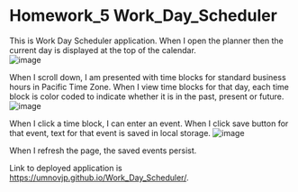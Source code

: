# Homework_5 Work_Day_Scheduler
This is Work Day Scheduler application. When I open the planner then the current day is displayed at the top of the calendar.  
![image](https://user-images.githubusercontent.com/88174852/133943164-5e1607ae-09a5-49fe-9b0b-10136f258c6a.png)

When I scroll down, I am presented with time blocks for standard business hours in Pacific Time Zone. When I view time blocks for that day, each time block is color coded to indicate whether it is in the past, present or future. 
![image](https://user-images.githubusercontent.com/88174852/133943136-ab131114-7e4d-4205-ba7a-044fcc541b36.png)

When I click a time block, I can enter an event. When I click save button for that event, text for that event is saved in local storage. 
![image](https://user-images.githubusercontent.com/88174852/133943115-7172bbca-1fe3-4c81-bf28-d206d4dc4659.png)

When I refresh the page, the saved events persist. 

Link to deployed application is https://umnovjp.github.io/Work_Day_Scheduler/. 
